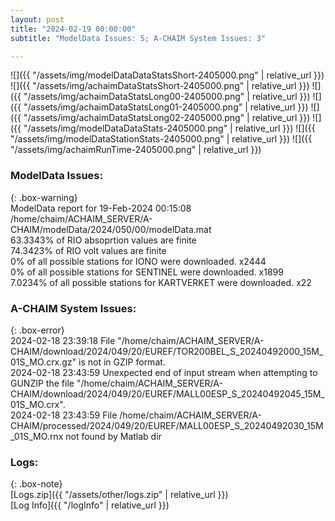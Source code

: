 ```yaml
---
layout: post
title: "2024-02-19 00:00:00"
subtitle: "ModelData Issues: 5; A-CHAIM System Issues: 3"

---
```


![]({{ "/assets/img/modelDataDataStatsShort-2405000.png" | relative_url }})
![]({{ "/assets/img/achaimDataStatsShort-2405000.png" | relative_url }})
![]({{ "/assets/img/achaimDataStatsLong00-2405000.png" | relative_url }})
![]({{ "/assets/img/achaimDataStatsLong01-2405000.png" | relative_url }})
![]({{ "/assets/img/achaimDataStatsLong02-2405000.png" | relative_url }})
![]({{ "/assets/img/modelDataDataStats-2405000.png" | relative_url }})
![]({{ "/assets/img/modelDataStationStats-2405000.png" | relative_url }})
![]({{ "/assets/img/achaimRunTime-2405000.png" | relative_url }})


### ModelData Issues:  
  
{: .box-warning}  
 ModelData report for 19-Feb-2024 00:15:08   
 /home/chaim/ACHAIM_SERVER/A-CHAIM/modelData/2024/050/00/modelData.mat   
 63.3343% of RIO absoprtion values are finite   
 74.3423% of RIO volt values are finite   
 0% of all possible stations for IONO were downloaded. x2444   
 0% of all possible stations for SENTINEL were downloaded. x1899   
 7.0234% of all possible stations for KARTVERKET were downloaded. x22   
  
### A-CHAIM System Issues:  
  
{: .box-error}  
2024-02-18 23:39:18 File "/home/chaim/ACHAIM_SERVER/A-CHAIM/download/2024/049/20/EUREF/TOR200BEL_S_20240492000_15M_01S_MO.crx.gz" is not in GZIP format.  
2024-02-18 23:43:59 Unexpected end of input stream when attempting to GUNZIP the file "/home/chaim/ACHAIM_SERVER/A-CHAIM/download/2024/049/20/EUREF/MALL00ESP_S_20240492045_15M_01S_MO.crx".  
2024-02-18 23:43:59 File /home/chaim/ACHAIM_SERVER/A-CHAIM/processed/2024/049/20/EUREF/MALL00ESP_S_20240492030_15M_01S_MO.rnx not found by Matlab dir  

### Logs:  
  
{: .box-note}  
[Logs.zip]({{ "/assets/other/logs.zip" | relative_url }})  
[Log Info]({{ "/logInfo" | relative_url }})  
